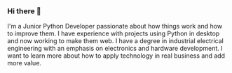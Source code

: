 ### Hi there 👋

I'm a Junior Python Developer passionate about how things work and how to improve them. I have experience with projects using Python in desktop and now working to make them web. I have a degree in industrial electrical engineering with an emphasis on electronics and hardware development. I want to learn more about how to apply technology in real business and add more value.

<!--
**engcs/engcs** is a ✨ _special_ ✨ repository because its `README.md` (this file) appears on your GitHub profile.

Here are some ideas to get you started:

- 🔭 I’m currently working on ...
- 🌱 I’m currently learning ...
- 👯 I’m looking to collaborate on ...
- 🤔 I’m looking for help with ...
- 💬 Ask me about ...
- 📫 How to reach me: ...
- 😄 Pronouns: ...
- ⚡ Fun fact: ...
-->

